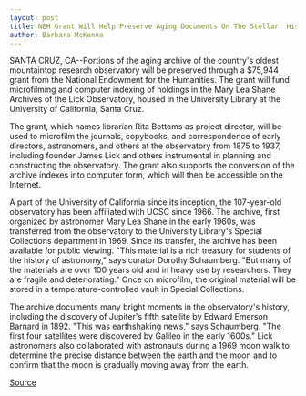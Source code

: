 ```yaml
---
layout: post
title: NEH Grant Will Help Preserve Aging Documents On The Stellar  History Of UC Santa Cruz's Lick Observatory
author: Barbara McKenna
---
```


SANTA CRUZ, CA--Portions of the aging archive of the country's  oldest mountaintop research observatory will be preserved through a  $75,944 grant from the National Endowment for the Humanities. The  grant will fund microfilming and computer indexing of holdings in  the Mary Lea Shane Archives of the Lick Observatory, housed in the  University Library at the University of California, Santa Cruz.

The grant, which names librarian Rita Bottoms as project  director, will be used to microfilm the journals, copybooks, and  correspondence of early directors, astronomers, and others at the  observatory from 1875 to 1937, including founder James Lick and  others instrumental in planning and constructing the observatory.  The grant also supports the conversion of the archive indexes into  computer form, which will then be accessible on the Internet.

A part of the University of California since its inception, the  107-year-old observatory has been affiliated with UCSC since 1966.  The archive, first organized by astronomer Mary Lea Shane in the  early 1960s, was transferred from the observatory to the University  Library's Special Collections department in 1969. Since its transfer,  the archive has been available for public viewing. "This material is a  rich treasury for students of the history of astronomy," says curator  Dorothy Schaumberg. "But many of the materials are over 100 years  old and in heavy use by researchers. They are fragile and  deteriorating." Once on microfilm, the original material will be  stored in a temperature-controlled vault in Special Collections.

The archive documents many bright moments in the  observatory's history, including the discovery of Jupiter's fifth  satellite by Edward Emerson Barnard in 1892. "This was  earthshaking news," says Schaumberg. "The first four satellites  were discovered by Galileo in the early 1600s." Lick astronomers  also collaborated with astronauts during a 1969 moon walk to  determine the precise distance between the earth and the moon and  to confirm that the moon is gradually moving away from the earth.

[Source](http://www1.ucsc.edu/news_events/press_releases/archive/94-95/01-95/012695-NEH_grant_helps_pre.html "Permalink to 012695-NEH_grant_helps_pre")
